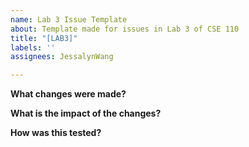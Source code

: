 ```yaml
---
name: Lab 3 Issue Template
about: Template made for issues in Lab 3 of CSE 110
title: "[LAB3]"
labels: ''
assignees: JessalynWang

---
```


**What changes were made?**

**What is the impact of the changes?**

**How was this tested?**
